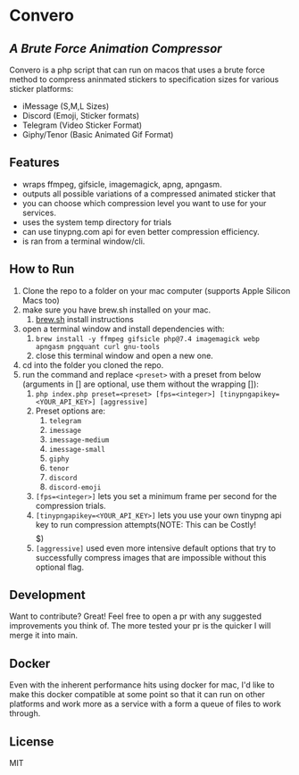 # Convero
## _A Brute Force Animation Compressor_

Convero is a php script that can run on macos that uses a brute force method 
to compress aninmated stickers to specification sizes for various sticker 
platforms: 

- iMessage (S,M,L Sizes)
- Discord (Emoji, Sticker formats)
- Telegram (Video Sticker Format)
- Giphy/Tenor (Basic Animated Gif Format)

## Features

- wraps ffmpeg, gifsicle, imagemagick, apng, apngasm.
- outputs all possible variations of a compressed animated sticker that
- you can choose which compression level you want to use for your services.
- uses the system temp directory for trials
- can use tinypng.com api for even better compression efficiency.
- is ran from a terminal window/cli.

## How to Run

 1. Clone the repo to a folder on your mac computer (supports Apple Silicon Macs too)
 2. make sure you have brew.sh installed on your mac.
    1. [brew.sh](https://brew.sh/) install instructions
 3. open a terminal window and install dependencies with:
    1. `brew install -y ffmpeg gifsicle php@7.4 imagemagick webp apngasm pngquant curl gnu-tools`
    2. close this terminal window and open a new one.
 4. cd into the folder you cloned the repo.
 5. run the command and replace `<preset>` with a preset from below (arguments in [] are optional, use them without the wrapping []):
    1. `php index.php preset=<preset> [fps=<integer>] [tinypngapikey=<YOUR_API_KEY>] [aggressive]`
    2. Preset options are:
        1. `telegram`
        2. `imessage`
        3. `imessage-medium`
        4. `imessage-small`
        5. `giphy`
        6. `tenor`
        7. `discord`
        8. `discord-emoji`
    3. `[fps=<integer>]` lets you set a minimum frame per second for the compression trials.
    4. `[tinypngapikey=<YOUR_API_KEY>]` lets you use your own tinypng api key to run compression attempts(NOTE: This can be Costly! $$$$$)
    5. `[aggressive]` used even more intensive default options that try to successfully compress images that are impossible without this optional flag.



## Development

Want to contribute? Great! 
Feel free to open a pr with any suggested improvements you think of. 
The more tested your pr is the quicker I will merge it into main.

## Docker

Even with the inherent performance hits using docker for mac, I'd like to make this docker compatible at some point so that it can run on other platforms and work more as a service with a form a queue of files to work through.

## License

MIT
